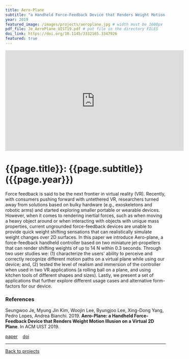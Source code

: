 ```yaml
---
title: Aero-Plane
subtitle: "a Handheld Force-Feedback Device that Renders Weight Motion Illusion on a Virtual 2D Plane"
year: 2019
featured_image: /images/projects/aeroplane.jpg # width must be 1600px	
pdf_file: Je_AeroPlane_UIST19.pdf # put file in the directory FILES
doi_link: https://doi.org/10.1145/3332165.3347926
featured: true
---
```



<iframe width="560" height="315" src="https://www.youtube.com/embed/-8yYRvdDKPM" frameborder="0" allow="accelerometer; autoplay; encrypted-media; gyroscope; picture-in-picture" allowfullscreen></iframe>

<!-- DO NOT CHANGE MANUALLY -->
# {{page.title}}: {{page.subtitle}} ({{page.year}})

Force feedback is said to be the next frontier in virtual reality (VR). Recently, with consumers pushing forward with untethered VR, researchers turned away from solutions based on bulky hardware (e.g., exoskeletons and robotic arms) and started exploring smaller portable or wearable devices. However, when it comes to rendering inertial forces, such as when moving a heavy object around or when interacting with objects with unique mass properties, current ungrounded force-feedback devices are unable to provide quick weight shifting sensations that can realistically simulate weight changes over 2D surfaces. In this paper we introduce Aero-plane, a force-feedback handheld controller based on two miniature jet-propellers that can render shifting weights of up to 14 N within 0.3 seconds. Through two user studies we: (1) characterize the users' ability to perceive and correctly recognize different motion paths on a virtual plane while using our device; and, (2) tested the level of realism and immersion of the controller when used in two VR applications (a rolling ball on a plane, and using kitchen tools of different shapes and sizes). Lastly, we present a set of applications that further explore different usage cases and alternative form-factors for our device. 


### References

Seungwoo Je, Myung Jin Kim, Woojin Lee, Byungjoo Lee, Xing-Dong Yang, Pedro Lopes, Andrea Bianchi. 2019. **Aero-Plane: a Handheld Force-Feedback Device that Renders Weight Motion Illusion on a Virtual 2D Plane**. In ACM UIST 2019.

<!-- DO NOT CHANGE MANUALLY -->
<a href="{{ site.url }}/files/{{ page.year }}/{{ page.pdf_file }}" target="_blank">paper</a>&nbsp;&nbsp;&nbsp;
<a href="{{ page.doi_link }}" target="_blank">doi</a>

--- 

<a href="/index.html" class="button button--large">Back to projects</a>
